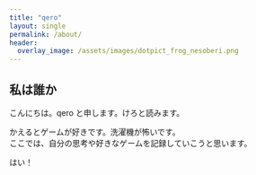 ```yaml
---
title: "qero"
layout: single
permalink: /about/
header:
  overlay_image: /assets/images/dotpict_frog_nesoberi.png
---
```


## 私は誰か

こんにちは。qero と申します。けろと読みます。

かえるとゲームが好きです。洗濯機が怖いです。  
ここでは、自分の思考や好きなゲームを記録していこうと思います。

はい！
